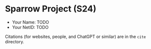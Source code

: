 # Sparrow Project (S24)

* Your Name: TODO
* Your NetID: TODO

Citations (for websites, people, and ChatGPT or similar) are in the
`cite` directory.
